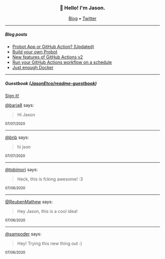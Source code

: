 <h3 align="center">👋 Hello! I'm Jason.</h3>

<p align="center">
  <a href="https://jasonet.co">Blog</a> •
  <a href="https://twitter.com/JasonEtco">Twitter</a>
</p>

---

##### Blog posts

<!--START_SECTION:posts-->
* [Probot App or GitHub Action? (Updated)](https:&#x2F;&#x2F;jasonet.co&#x2F;posts&#x2F;probot-app-or-github-action-v2&#x2F;)
* [Build your own Probot](https:&#x2F;&#x2F;jasonet.co&#x2F;posts&#x2F;build-your-own-probot&#x2F;)
* [New features of GitHub Actions v2](https:&#x2F;&#x2F;jasonet.co&#x2F;posts&#x2F;new-features-of-github-actions&#x2F;)
* [Run your GitHub Actions workflow on a schedule](https:&#x2F;&#x2F;jasonet.co&#x2F;posts&#x2F;scheduled-actions&#x2F;)
* [Just enough Docker](https:&#x2F;&#x2F;jasonet.co&#x2F;posts&#x2F;just-enough-docker&#x2F;)
<!--END_SECTION:posts-->

---

##### Guestbook ([JasonEtco/readme-guestbook](https://github.com/JasonEtco/readme-guestbook))

<a href="https://readme-guestbook.now.sh">Sign it!</a>

<!--START_SECTION:guestbook-->
[@barja8](https://github.com/barja8) says:

> Hi Jason 

<sup>07/07/2020</sup>


---

[@bnb](https://github.com/bnb) says:

> hi json

<sup>07/07/2020</sup>


---

[@tobimori](https://github.com/tobimori) says:

> Heck, this is fcking awesome! :3

<sup>07/06/2020</sup>


---

[@ReubenMathew](https://github.com/ReubenMathew) says:

> Hey Jason, this is a cool idea!

<sup>07/06/2020</sup>


---

[@sampoder](https://github.com/sampoder) says:

> Hey! Trying this new thing out :)

<sup>07/06/2020</sup>

<!--END_SECTION:guestbook-->
<!--GUESTBOOK_LIST [{"name":"barja8","message":"Hi Jason ","date":"07/07/2020"},{"name":"bnb","message":"hi json","date":"07/07/2020"},{"name":"tobimori","message":"Heck, this is fcking awesome! :3","date":"07/06/2020"},{"name":"ReubenMathew","message":"Hey Jason, this is a cool idea!","date":"07/06/2020"},{"name":"sampoder","message":"Hey! Trying this new thing out :)","date":"07/06/2020"}]-->
